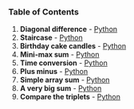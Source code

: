 ### Table of Contents
1. __Diagonal difference__ - [Python](Diagonal%20Difference.py)
1. __Staircase__ - [Python](Staircase.py)
1. __Birthday cake candles__ - [Python](Birthday%20Cake%20Candles.py)
1. __Mini-max sum__ - [Python](Mini-Max%20Sum.py)
1. __Time conversion__ - [Python](Time%20Conversion.py)
1. __Plus minus__ - [Python](Plus%20Minus.py)
1. __Simple array sum__ - [Python](Simple%20Array%20Sum.py)
1. __A very big sum__ - [Python](A%20Very%20Big%20Sum.py)
1. __Compare the triplets__ - [Python](Compare%20the%20Triplets.py)
